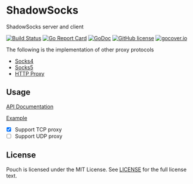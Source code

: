 # ShadowSocks

ShadowSocks server and client

[![Build Status](https://travis-ci.org/wzshiming/shadowsocks.svg?branch=master)](https://travis-ci.org/wzshiming/shadowsocks)
[![Go Report Card](https://goreportcard.com/badge/github.com/wzshiming/shadowsocks)](https://goreportcard.com/report/github.com/wzshiming/shadowsocks)
[![GoDoc](https://godoc.org/github.com/wzshiming/shadowsocks?status.svg)](https://godoc.org/github.com/wzshiming/shadowsocks)
[![GitHub license](https://img.shields.io/github/license/wzshiming/shadowsocks.svg)](https://github.com/wzshiming/shadowsocks/blob/master/LICENSE)
[![gocover.io](https://gocover.io/_badge/github.com/wzshiming/shadowsocks)](https://gocover.io/github.com/wzshiming/shadowsocks)

The following is the implementation of other proxy protocols

- [Socks4](https://github.com/wzshiming/socks4)
- [Socks5](https://github.com/wzshiming/socks5)
- [HTTP Proxy](https://github.com/wzshiming/httpproxy)

## Usage

[API Documentation](https://godoc.org/github.com/wzshiming/shadowsocks)

[Example](https://github.com/wzshiming/shadowsocks/blob/master/cmd/shadowsocks/main.go)

- [x] Support TCP proxy
- [ ] Support UDP proxy

## License

Pouch is licensed under the MIT License. See [LICENSE](https://github.com/wzshiming/shadowsocks/blob/master/LICENSE) for the full license text.
